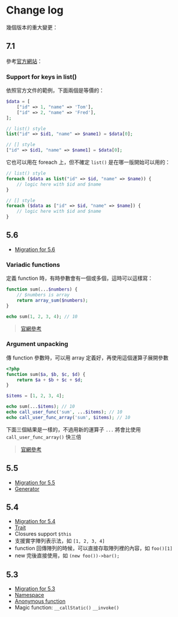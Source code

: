 # Change log

幾個版本的重大變更：

## 7.1

參考[官方網站](http://php.net/manual/en/migration71.new-features.php)：

### Support for keys in list()

依照官方文件的範例，下面兩個是等價的：

```php
$data = [
    ["id" => 1, "name" => 'Tom'],
    ["id" => 2, "name" => 'Fred'],
];

// list() style
list("id" => $id1, "name" => $name1) = $data[0];

// [] style
["id" => $id1, "name" => $name1] = $data[0];
```

它也可以用在 foreach 上，但不確定 `list()` 是在哪一版開始可以用的：

```php
// list() style
foreach ($data as list("id" => $id, "name" => $name)) {
    // logic here with $id and $name
}

// [] style
foreach ($data as ["id" => $id, "name" => $name]) {
    // logic here with $id and $name
}
```

## 5.6

* [Migration for 5.6](http://php.net/manual/en/migration56.php)

### Variadic functions

定義 function 時，有時參數會有一個或多個，這時可以這樣寫：

```php
function sum(...$numbers) {
    // $numbers is array
    return array_sum($numbers);
}

echo sum(1, 2, 3, 4); // 10
```

> [官網參考](http://php.net/manual/en/functions.arguments.php#functions.variable-arg-list)

### Argument unpacking

傳 function 參數時，可以用 array 定義好，再使用這個運算子展開參數

```php
<?php
function sum($a, $b, $c, $d) {
    return $a + $b + $c + $d;
}

$items = [1, 2, 3, 4];

echo sum(...$items); // 10
echo call_user_func('sum', ...$items); // 10
echo call_user_func_array('sum', $items); // 10
```

下面三個結果是一樣的，不過用新的運算子 `...` 將會比使用 `call_user_func_array()` 快三倍

> [官網參考](http://php.net/manual/en/migration56.new-features.php)

## 5.5

* [Migration for 5.5](http://php.net/manual/en/migration55.php)
* [Generator](http://php.net/manual/en/language.generators.php)

## 5.4

* [Migration for 5.4](http://php.net/manual/en/migration54.php)
* [Trait](http://php.net/manual/en/language.oop5.traits.php)
* Closures support `$this`
* 支援實字陣列表示法，如 `[1, 2, 3, 4]`
* function 回傳陣列的時候，可以直接存取陣列裡的內容，如 `foo()[1]`
* new 完後直接使用，如 `(new foo())->bar();`

## 5.3

* [Migration for 5.3](http://php.net/manual/en/migration53.php)
* [Namespace](http://php.net/manual/en/language.namespaces.php)
* [Anonymous function](http://php.net/manual/en/functions.anonymous.php)
* Magic function: `__callStatic()` `__invoke()`
